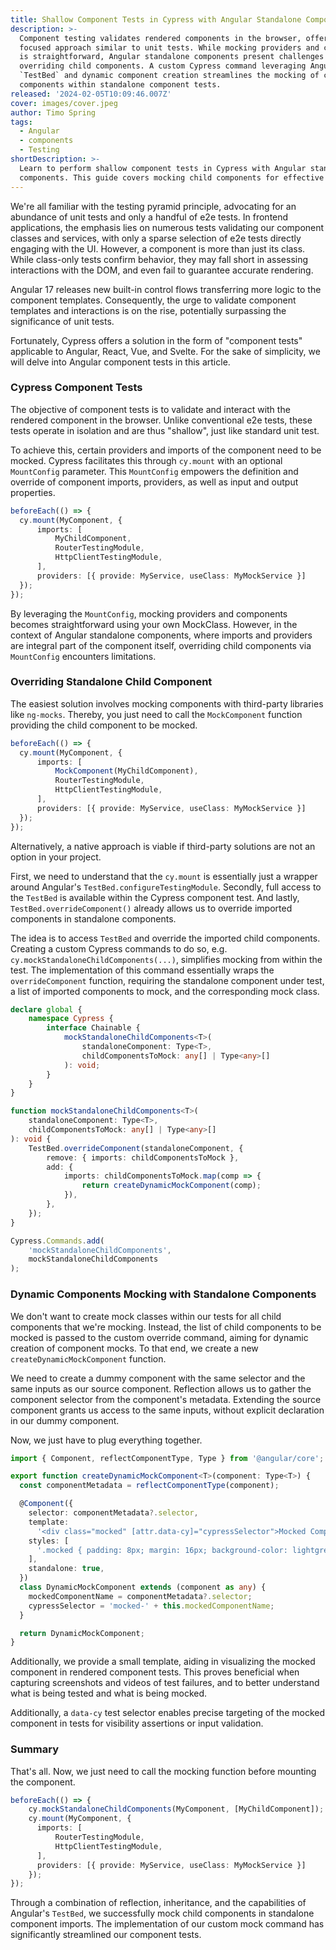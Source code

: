 ```yaml
---
title: Shallow Component Tests in Cypress with Angular Standalone Components
description: >-
  Component testing validates rendered components in the browser, offering a
  focused approach similar to unit tests. While mocking providers and components
  is straightforward, Angular standalone components present challenges when
  overriding child components. A custom Cypress command leveraging Angular's
  `TestBed` and dynamic component creation streamlines the mocking of child
  components within standalone component tests.
released: '2024-02-05T10:09:46.007Z'
cover: images/cover.jpeg
author: Timo Spring
tags:
  - Angular
  - components
  - Testing
shortDescription: >-
  Learn to perform shallow component tests in Cypress with Angular standalone
  components. This guide covers mocking child components for effective testing.
---
```

We're all familiar with the testing pyramid principle, advocating for an abundance of unit tests and
only a handful of e2e tests.
In frontend applications, the emphasis lies on numerous tests validating our component classes and
services, with only a sparse selection of e2e tests directly engaging with the UI.
However, a component is more than just its class. While class-only tests confirm behavior,
they may fall short in assessing interactions with the DOM, and even fail to guarantee accurate rendering.

Angular 17 releases new built-in control flows transferring more logic to the component templates.
Consequently, the urge to validate component templates and interactions is on the rise,
potentially surpassing the significance of unit tests.

Fortunately, Cypress offers a solution in the form of "component tests" applicable to Angular, React, Vue, and Svelte.
For the sake of simplicity, we will delve into Angular component tests in this article.

### Cypress Component Tests

The objective of component tests is to validate and interact with the rendered component in the browser.
Unlike conventional e2e tests, these tests operate in isolation and are thus "shallow", just like standard unit test.

To achieve this, certain providers and imports of the component need to be mocked.
Cypress facilitates this through `cy.mount` with an optional `MountConfig` parameter.
This `MountConfig` empowers the definition and override of component imports, providers, as well as
input and output properties.

```typescript
beforeEach(() => {
  cy.mount(MyComponent, {
      imports: [
          MyChildComponent, 
          RouterTestingModule,
          HttpClientTestingModule,
      ], 
      providers: [{ provide: MyService, useClass: MyMockService }]
  });
});
```

By leveraging the `MountConfig`, mocking providers and components becomes straightforward using your own
MockClass. However, in the context of Angular standalone components, where imports and providers are
integral part of the component itself, overriding child components via `MountConfig` encounters limitations.

### Overriding Standalone Child Component

The easiest solution involves mocking components with third-party libraries like `ng-mocks`. Thereby, you just need to
call the `MockComponent` function providing the child component to be mocked.

```typescript
beforeEach(() => {
  cy.mount(MyComponent, {
      imports: [
          MockComponent(MyChildComponent),
          RouterTestingModule,
          HttpClientTestingModule,
      ], 
      providers: [{ provide: MyService, useClass: MyMockService }]
  });
});
```

Alternatively, a native approach is viable if third-party solutions are not an option in your project.

First, we need to understand that the `cy.mount` is essentially just a wrapper around Angular's `TestBed.configureTestingModule`.
Secondly, full access to the `TestBed` is available within the Cypress component test.
And lastly, `TestBed.overrideComponent()` already allows us to override imported components in standalone components.

The idea is to access `TestBed` and override the imported child components. Creating a custom Cypress
commands to do so, e.g. `cy.mockStandaloneChildComponents(...)`, simplifies mocking from within the test.
The implementation of this command essentially wraps the `overrideComponent` function, requiring the
standalone component under test, a list of imported components to mock, and the corresponding mock class.

```typescript
declare global {
    namespace Cypress {
        interface Chainable {
            mockStandaloneChildComponents<T>(
                standaloneComponent: Type<T>,
                childComponentsToMock: any[] | Type<any>[]
            ): void;
        }
    }
}

function mockStandaloneChildComponents<T>(
    standaloneComponent: Type<T>,
    childComponentsToMock: any[] | Type<any>[]
): void {
    TestBed.overrideComponent(standaloneComponent, {
        remove: { imports: childComponentsToMock },
        add: {
            imports: childComponentsToMock.map(comp => {
                return createDynamicMockComponent(comp);
            }),
        },
    });
}

Cypress.Commands.add(
    'mockStandaloneChildComponents',
    mockStandaloneChildComponents
);
```

### Dynamic Components Mocking with Standalone Components

We don't want to create mock classes within our tests for all child components that we're mocking.
Instead, the list of child components to be mocked is passed to the custom override command,
aiming for dynamic creation of component mocks. To that end, we create a new `createDynamicMockComponent`
function.

We need to create a dummy component with the same selector and the same inputs as our source component.
Reflection allows us to gather the component selector from the component's metadata. Extending the source component
grants us access to the same inputs, without explicit declaration in our dummy component.

Now, we just have to plug everything together.

```typescript
import { Component, reflectComponentType, Type } from '@angular/core';

export function createDynamicMockComponent<T>(component: Type<T>) {
  const componentMetadata = reflectComponentType(component);

  @Component({
    selector: componentMetadata?.selector,
    template:
      '<div class="mocked" [attr.data-cy]="cypressSelector">Mocked Component: {{mockedComponentName}}</div>',
    styles: [
      '.mocked { padding: 8px; margin: 16px; background-color: lightgrey }',
    ],
    standalone: true,
  })
  class DynamicMockComponent extends (component as any) {
    mockedComponentName = componentMetadata?.selector;
    cypressSelector = 'mocked-' + this.mockedComponentName;
  }

  return DynamicMockComponent;
}

```

Additionally, we provide a small template, aiding in visualizing the mocked component in rendered
component tests. This proves beneficial when capturing screenshots and videos of test failures, and to better
understand what is being tested and what is being mocked.

Additionally, a `data-cy` test selector enables precise targeting of the mocked component in tests
for visibility assertions or input validation.

### Summary

That's all. Now, we just need to call the mocking function before mounting the component.

```typescript
beforeEach(() => {
    cy.mockStandaloneChildComponents(MyComponent, [MyChildComponent]);
    cy.mount(MyComponent, {
      imports: [
          RouterTestingModule,
          HttpClientTestingModule,
      ], 
      providers: [{ provide: MyService, useClass: MyMockService }]
    });
});
```

Through a combination of reflection, inheritance, and the capabilities of Angular's `TestBed`,
we successfully mock child components in standalone component imports.
The implementation of our custom mock command has significantly streamlined our component tests.

